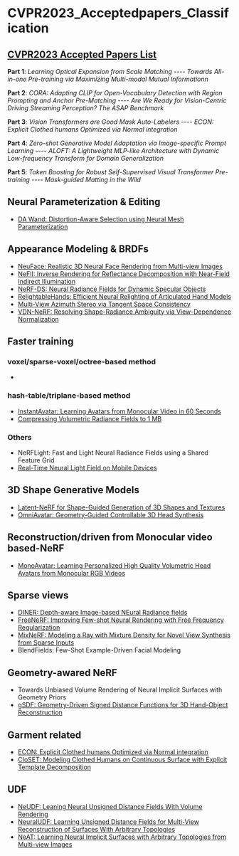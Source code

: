 # CVPR2023_Acceptedpapers_Classification
## [CVPR2023 Accepted Papers List](https://cvpr2023.thecvf.com/Conferences/2023/AcceptedPapers)


**Part 1**: *Learning Optical Expansion from Scale Matching* ---- *Towards All-in-one Pre-training via Maximizing Multi-modal Mutual Informationn*

**Part 2**: *CORA: Adapting CLIP for Open-Vocabulary Detection with Region Prompting and Anchor Pre-Matching* ---- *Are We Ready for Vision-Centric Driving Streaming Perception? The ASAP Benchmark*

**Part 3**: *Vision Transformers are Good Mask Auto-Labelers* ---- *ECON: Explicit Clothed humans Optimized via Normal integration*

**Part 4**: *Zero-shot Generative Model Adaptation via Image-specific Prompt Learning* ---- *ALOFT: A Lightweight MLP-like Architecture with Dynamic Low-frequency Transform for Domain Generalization*

**Part 5**: *Token Boosting for Robust Self-Supervised Visual Transformer Pre-training* ---- *Mask-guided Matting in the Wild*


## Neural Parameterization & Editing
- [DA Wand: Distortion-Aware Selection using Neural Mesh Parameterization](https://threedle.github.io/DA-Wand/)
## Appearance Modeling & BRDFs
- [NeuFace: Realistic 3D Neural Face Rendering from Multi-view Images](https://github.com/aejion/NeuFace)
- [NeFII: Inverse Rendering for Reflectance Decomposition with Near-Field Indirect Illumination](https://arxiv.org/pdf/2303.16617.pdf)
- [NeRF-DS: Neural Radiance Fields for Dynamic Specular Objects](https://arxiv.org/pdf/2303.14435.pdf)
- [RelightableHands: Efficient Neural Relighting of Articulated Hand Models](https://sh8.io/#/relightable_hands)
- [Multi-View Azimuth Stereo via Tangent Space Consistency](https://xucao-42.github.io/mvas_homepage/)
- [VDN-NeRF: Resolving Shape-Radiance Ambiguity via View-Dependence Normalization](https://arxiv.org/pdf/2303.17968.pdf)

## Faster training
### voxel/sparse-voxel/octree-based method
- 
### hash-table/triplane-based method
- [InstantAvatar: Learning Avatars from Monocular Video in 60 Seconds](https://arxiv.org/pdf/2212.10550.pdf)
- [Compressing Volumetric Radiance Fields to 1 MB](https://arxiv.org/pdf/2211.16386.pdf)
### Others
- NeRFLight: Fast and Light Neural Radiance Fields using a Shared Feature Grid
- [Real-Time Neural Light Field on Mobile Devices](https://arxiv.org/pdf/2212.08057.pdf)

## 3D Shape Generative Models
- [Latent-NeRF for Shape-Guided Generation of 3D Shapes and Textures](https://arxiv.org/pdf/2211.07600.pdf)
- [OmniAvatar: Geometry-Guided Controllable 3D Head Synthesis](https://arxiv.org/pdf/2303.15539.pdf)

## Reconstruction/driven from Monocular video based-NeRF
- [MonoAvatar: Learning Personalized High Quality Volumetric Head Avatars from Monocular RGB Videos](https://augmentedperception.github.io/monoavatar/)

## Sparse views
- [DINER: Depth-aware Image-based NEural Radiance fields](https://malteprinzler.github.io/projects/diner/DINER_arxiv.pdf)
- [FreeNeRF: Improving Few-shot Neural Rendering with Free Frequency Regularization](https://jiawei-yang.github.io/FreeNeRF/)
- [MixNeRF: Modeling a Ray with Mixture Density for Novel View Synthesis from Sparse Inputs](https://arxiv.org/pdf/2302.08788.pdf)
- BlendFields: Few-Shot Example-Driven Facial Modeling

## Geometry-awared NeRF
- Towards Unbiased Volume Rendering of Neural Implicit Surfaces with Geometry Priors
- [gSDF: Geometry-Driven Signed Distance Functions for 3D Hand-Object Reconstruction](https://arxiv.org/pdf/2304.11970.pdf)

## Garment related
- [ECON: Explicit Clothed humans Optimized via Normal integration](https://xiuyuliang.cn/econ/)
- [CloSET: Modeling Clothed Humans on Continuous Surface with Explicit Template Decomposition](https://www.liuyebin.com/closet/)

## UDF
- [NeUDF: Leaning Neural Unsigned Distance Fields With Volume Rendering](https://arxiv.org/pdf/2304.10080.pdf)
- [NeuralUDF: Learning Unsigned Distance Fields for Multi-View Reconstruction of Surfaces With Arbitrary Topologies](https://arxiv.org/pdf/2211.14173.pdf)
- [NeAT: Learning Neural Implicit Surfaces with Arbitrary Topologies from Multi-view Images](https://xmeng525.github.io/xiaoxumeng.github.io/projects/cvpr23_neat)
